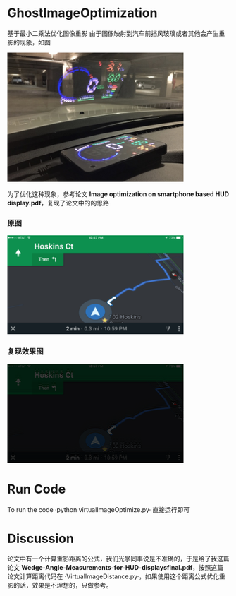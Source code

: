 # GhostImageOptimization
基于最小二乘法优化图像重影
由于图像映射到汽车前挡风玻璃或者其他会产生重影的现象，如图

<img src='virtualImageOptimize/describe.jpg' width='400px'/>


为了优化这种现象，参考论文 **Image optimization on smartphone based HUD display.pdf**，复现了论文中的的思路

### 原图

<img src='virtualImageOptimize/hud.png' width='400px'/>

### 复现效果图

<img src='virtualImageOptimize/hud2.png' width='400px'/>

# Run Code
To run the code
·python virtualImageOptimize.py·
直接运行即可

# Discussion
论文中有一个计算重影距离的公式，我们光学同事说是不准确的，于是给了我这篇论文 **Wedge-Angle-Measurements-for-HUD-displaysfinal.pdf**，按照这篇论文计算距离代码在 ·VirtualImageDistance.py·，如果使用这个距离公式优化重影的话，效果是不理想的，只做参考。
